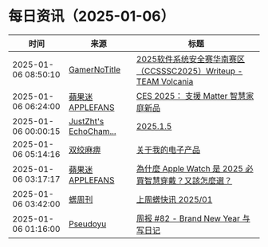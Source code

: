 ﻿# 每日资讯（2025-01-06）

|时间|来源|标题|
|---|---|---|
|2025-01-06 08:50:10|[GamerNoTitle](https://bili33.top/atom.xml)|[2025软件系统安全赛华南赛区（CCSSSC2025）Writeup - TEAM Volcania](https://bili33.top/posts/CTF-CCSSSC2025-Preliminary-round-Writeup/)|
|2025-01-06 06:24:00|[蘋果迷 APPLEFANS](https://applefans.today/feed/)|[CES 2025： 支援 Matter 智慧家庭新品](https://applefans.today/2025-01-matter-smart-home-at-ces-2025/)|
|2025-01-06 00:00:15|[JustZht's EchoCham...](https://www.justzht.com/rss/)|[2025.1.5](https://www.justzht.com/2025-1-5/)|
|2025-01-06 05:14:16|[双绞麻痹](https://numb.tech/atom.xml)|[关于我的电子产品](https://numb.tech/2025/01/06/eThings/)|
|2025-01-06 03:17:17|[蘋果迷 APPLEFANS](https://applefans.today/feed/)|[為什麼 Apple Watch 是 2025 必買智慧穿戴？又該怎麼選？](https://applefans.today/2025-01-why-buy-apple-watch/)|
|2025-01-06 03:42:00|[蠎周刊](https://weekly.pychina.org/feeds/all.atom.xml)|[上周蠎快讯 2025/01](https://weekly.pychina.org/pyrecap/pyrw-2501.html)|
|2025-01-06 01:16:00|[Pseudoyu](https://www.pseudoyu.com/zh/index.xml)|[周报 #82 - Brand New Year 与写日记](https://www.pseudoyu.com/zh/2025/01/06/weekly_review_82/)|

